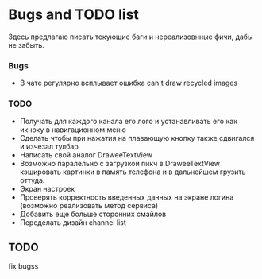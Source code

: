 # Bugs and TODO list
Здесь предлагаю писать текующие баги и нереализовнные фичи, дабы не забыть.


### Bugs
* В чате регулярно всплывает ошибка can't draw recycled images


### TODO
* Получать для каждого канала его лого и устанавливать его как икноку в навигационном меню
* Сделать чтобы при нажатия на плавающую кнопку также сдвигался и изчезал тулбар
* Написать свой аналог DraweeTextView
* Возможно паралельно с загрузкой пикч в DraweeTextView кэшировать картинки в память телефона и в дальнейшем грузить оттуда.
* Экран настроек
* Проверять корректность введенных данных на экране логина (возможно реализовать метод сервиса)
* Добавить еще больше сторонних смайлов
* Переделать дизайн channel list


## TODO
fix bugss

